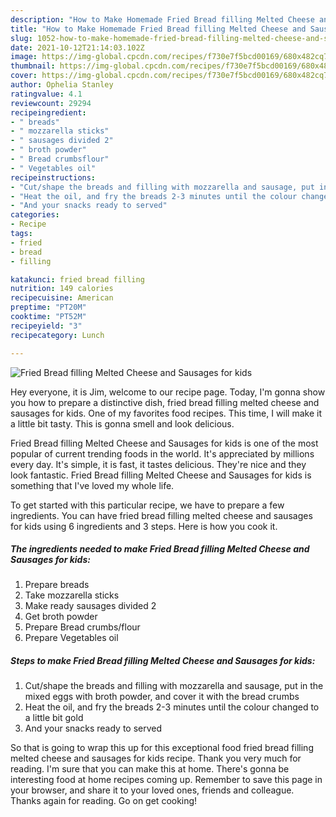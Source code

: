 ```yaml
---
description: "How to Make Homemade Fried Bread filling Melted Cheese and Sausages for kids"
title: "How to Make Homemade Fried Bread filling Melted Cheese and Sausages for kids"
slug: 1052-how-to-make-homemade-fried-bread-filling-melted-cheese-and-sausages-for-kids
date: 2021-10-12T21:14:03.102Z
image: https://img-global.cpcdn.com/recipes/f730e7f5bcd00169/680x482cq70/fried-bread-filling-melted-cheese-and-sausages-for-kids-recipe-main-photo.jpg
thumbnail: https://img-global.cpcdn.com/recipes/f730e7f5bcd00169/680x482cq70/fried-bread-filling-melted-cheese-and-sausages-for-kids-recipe-main-photo.jpg
cover: https://img-global.cpcdn.com/recipes/f730e7f5bcd00169/680x482cq70/fried-bread-filling-melted-cheese-and-sausages-for-kids-recipe-main-photo.jpg
author: Ophelia Stanley
ratingvalue: 4.1
reviewcount: 29294
recipeingredient:
- " breads"
- " mozzarella sticks"
- " sausages divided 2"
- " broth powder"
- " Bread crumbsflour"
- " Vegetables oil"
recipeinstructions:
- "Cut/shape the breads and filling with mozzarella and sausage, put in the mixed eggs with broth powder, and cover it with the bread crumbs"
- "Heat the oil, and fry the breads 2-3 minutes until the colour changed to a little bit gold"
- "And your snacks ready to served"
categories:
- Recipe
tags:
- fried
- bread
- filling

katakunci: fried bread filling 
nutrition: 149 calories
recipecuisine: American
preptime: "PT20M"
cooktime: "PT52M"
recipeyield: "3"
recipecategory: Lunch

---
```



![Fried Bread filling Melted Cheese and Sausages for kids](https://img-global.cpcdn.com/recipes/f730e7f5bcd00169/680x482cq70/fried-bread-filling-melted-cheese-and-sausages-for-kids-recipe-main-photo.jpg)

Hey everyone, it is Jim, welcome to our recipe page. Today, I'm gonna show you how to prepare a distinctive dish, fried bread filling melted cheese and sausages for kids. One of my favorites food recipes. This time, I will make it a little bit tasty. This is gonna smell and look delicious.



Fried Bread filling Melted Cheese and Sausages for kids is one of the most popular of current trending foods in the world. It's appreciated by millions every day. It's simple, it is fast, it tastes delicious. They're nice and they look fantastic. Fried Bread filling Melted Cheese and Sausages for kids is something that I've loved my whole life.


To get started with this particular recipe, we have to prepare a few ingredients. You can have fried bread filling melted cheese and sausages for kids using 6 ingredients and 3 steps. Here is how you cook it.

<!--inarticleads1-->

##### The ingredients needed to make Fried Bread filling Melted Cheese and Sausages for kids:

1. Prepare  breads
1. Take  mozzarella sticks
1. Make ready  sausages divided 2
1. Get  broth powder
1. Prepare  Bread crumbs/flour
1. Prepare  Vegetables oil




<!--inarticleads2-->

##### Steps to make Fried Bread filling Melted Cheese and Sausages for kids:

1. Cut/shape the breads and filling with mozzarella and sausage, put in the mixed eggs with broth powder, and cover it with the bread crumbs
1. Heat the oil, and fry the breads 2-3 minutes until the colour changed to a little bit gold
1. And your snacks ready to served




So that is going to wrap this up for this exceptional food fried bread filling melted cheese and sausages for kids recipe. Thank you very much for reading. I'm sure that you can make this at home. There's gonna be interesting food at home recipes coming up. Remember to save this page in your browser, and share it to your loved ones, friends and colleague. Thanks again for reading. Go on get cooking!
